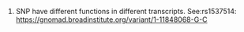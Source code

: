 1. SNP have different functions in different transcripts. See:rs1537514: https://gnomad.broadinstitute.org/variant/1-11848068-G-C
```
```
